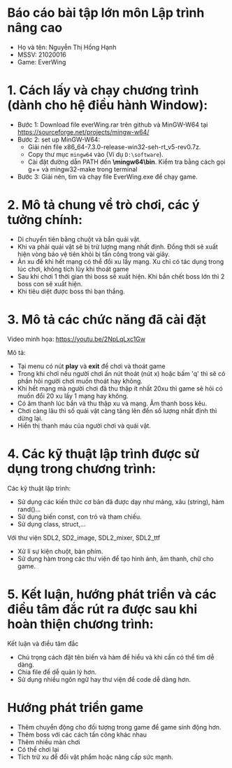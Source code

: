 # Báo cáo bài tập lớn môn Lập trình nâng cao
- Họ và tên: Nguyễn Thị Hồng Hạnh 
- MSSV: 21020016
- Game: EverWing

# 1. Cách lấy và chạy chương trình (dành cho hệ điều hành Window):
- Bước 1: Download file everWing.rar trên github và MinGW-W64 tại https://sourceforge.net/projects/mingw-w64/
- Bước 2: set up MinGW-W64: 
  - Giải nén file x86_64-7.3.0-release-win32-seh-rt_v5-rev0.7z. 
  - Copy thư mục `mingw64` vào **<ROOTDIR>** (Ví dụ `D:\software`). 
  - Cài đặt đường dẫn PATH đến **<ROOTDIR>\mingw64\bin**. Kiểm tra bằng cách gọi g++ và mingw32-make trong terminal
- Bước 3: Giải nén, tìm và chạy file EverWing.exe để chạy game.
  
# 2. Mô tả chung về trò chơi, các ý tưởng chính:
- Di chuyển tiên bằng chuột và bắn quái vật.
- Khi va phải quái vật sẽ bị trừ lượng mạng nhất định. Đồng thời sẽ xuất hiện vòng bảo vệ tiên khỏi bị tấn công trong vài giây.
- Ăn xu để khi hết mạng có thể đổi xu lấy mạng. Xu chỉ có tác dụng trong lúc chơi, không tích lũy khi thoát game
- Sau khi chơi 1 thời gian thì boss sẽ xuất hiện. Khi bắn chết boss lớn thì 2 boss con sẽ xuất hiện. 
- Khi tiêu diệt được boss thì bạn thắng.
  
# 3. Mô tả các chức năng đã cài đặt
Video minh họa: https://youtu.be/2NpLqLxc1Gw

Mô tả:
- Tại menu có nút **play** và **exit** để chơi và thoát game
- Trong khi chơi nếu người chơi ấn nút thoát (nút x) hoặc bấm 'q' thì sẽ có phần hỏi người chơi muốn thoát hay không.
- Khi hết mạng mà người chơi đã thu thập ít nhất 20xu thì game sẽ hỏi có muốn đổi 20 xu lấy 1 mạng hay không.
- Có âm thanh lúc bắn và thu thập xu và mạng. Âm thanh boss kêu.
- Chơi càng lâu thì số quái vật càng tăng lên đến số lượng nhất định thì dừng lại.
- Hiển thị thanh máu của người chơi và quái vật.
  
# 4. Các kỹ thuật lập trình được sử dụng trong chương trình:
Các kỹ thuật lập trình:
  
- Sử dụng các kiến thức cơ bản đã được dạy như mảng, xâu (string), hàm rand()...
- Sử dụng biến const, con trỏ và tham chiếu.
- Sử dụng class, struct,...
  
  
Với thư viện SDL2, SD2_image, SDL2_mixer, SDL2_ttf
- Xử lí sự kiện chuột, bàn phím.
- Sử dụng hàm trong các thư viện để tạo hình ảnh, âm thanh, chữ cho game.

# 5. Kết luận, hướng phát triển và các điều tâm đắc rút ra được sau khi hoàn thiện chương trình:
Kết luận và điều tâm đắc
- Chú trọng cách đặt tên biến và hàm để hiểu và khi cần có thể tìm dễ dàng.
- Chia file để dễ quản lý hơn.
- Sử dụng nhiều ngôn ngữ hay thư viện để code dễ dàng hơn.

# Hướng phát triển game
- Thêm chuyển động cho đối tượng trong game để game sinh động hơn.
- Thêm boss với các cách tấn công khác nhau
- Thêm nhiều màn chơi
- Có thể chơi lại
- Tích trữ xu để đổi vật phẩm hoặc nâng cấp sức mạnh.

